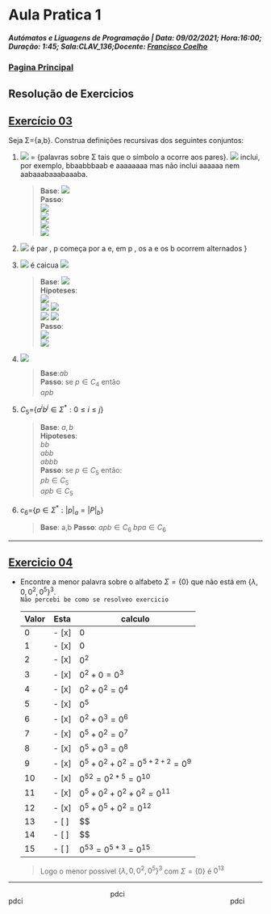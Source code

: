 # Aula Pratica 1  
##### *Autómatos e Liguagens de Programação* | **Data:** 09/02/2021; **Hora**:16:00; **Duração**: 1:45; **Sala**:CLAV_136;**Docente**: [Francisco Coelho](https://github.com/GBarradas/degreeStuff/blob/main/ALP/README.md#docentes)  
### [Pagina Principal](../README.md)
## Resolução de Exercicios
## [Exercício 03](https://home.uevora.pt/~fc/alp/01-palavras_linguagens_expressoes_regulares/01.90-exercicios.html#exerc%C3%ADcio-03)  
Seja Σ={a,b}. Construa definições recursivas dos seguintes conjuntos:

1. <img src="https://render.githubusercontent.com/render/math?math=\color{white}\large\C_1"> = {palavras sobre Σ tais que o símbolo a ocorre aos pares}. <img src="https://render.githubusercontent.com/render/math?math=\color{white}\large\C_1"> inclui, por exemplo, bbaabbbaab e aaaaaaaa mas não inclui aaaaaa nem aabaaabaaabaaaba.  
    > **Base**: <img src="https://render.githubusercontent.com/render/math?math=\color{white}\large\aa"><br>
    **Passo**:  
    <img src="https://render.githubusercontent.com/render/math?math=\color{white}\large\aap\in C_1"><br>
    <img src="https://render.githubusercontent.com/render/math?math=\color{white}\large\paa\in C_1"><br>
    <img src="https://render.githubusercontent.com/render/math?math=\color{white}\large\bp\in C_1"><br>
    <img src="https://render.githubusercontent.com/render/math?math=\color{white}\large\pb\in C_1"><br>

 
2. <img src="https://render.githubusercontent.com/render/math?math=\color{white}\large\C_2 = p \in \Sigma^* : |p|"> é par , p começa por a e, em p , os a e os b ocorrem alternados }
    > 
3.  <img src="https://render.githubusercontent.com/render/math?math=\color{white}\large\C_3 =\{p \in \Sigma^* "> é caicua  <img src="https://render.githubusercontent.com/render/math?math=\color{white}\large\ \}"><br>  
    > **Base**: <img src="https://render.githubusercontent.com/render/math?math=\color{white}\large\a, b"><br>
     **Hipoteses**:  
    <img src="https://render.githubusercontent.com/render/math?math=\color{green}\large\a, b"><br>
    <img src="https://render.githubusercontent.com/render/math?math=\color{green}\large\aa, bb,"> <img src="https://render.githubusercontent.com/render/math?math=\color{red}\large\ab, ba"><br>
    <img src="https://render.githubusercontent.com/render/math?math=\color{green}\large\aaa, bbb,aba,bab,"> <img src="https://render.githubusercontent.com/render/math?math=\color{red}\large\abb, baa,bba,aab"><br>
     **Passo**:  
     <img src="https://render.githubusercontent.com/render/math?math=\color{white}\large\apa\in C_3"><br>
     <img src="https://render.githubusercontent.com/render/math?math=\color{white}\large\bpb\in C_3"><br>  
4. <img src="https://render.githubusercontent.com/render/math?math=\color{white}\large\\large\c_4=\{a^nb^n\in \Sigma^* : n>0\}"><br> 
    >    **Base**:$ab$  
    **Passo**: se $p\in C_4$ então  
    $apb$
5. $C_5$={$a^ib^j\in\Sigma^* :0\le i\le j$}
    >    **Base**: $a,b$  
    >    **Hipoteses**:   
    > $bb$  
    > $abb$   
    > $abbb$  
    >   **Passo**: se $p\in C_5$ então:  
    > $pb\in C_5$  
    > $apb\in C_5$ 
6. $c_6$={$p\in\Sigma^*:|p|_a=|P|_b$}   
    > **Base**: a,b
    **Passo**:
    $apb\in C_6$
    $bpa\in C_6$  
---
## [Exercicio 04](https://home.uevora.pt/~fc/alp/01-palavras_linguagens_expressoes_regulares/01.90-exercicios.html#exerc%C3%ADcio-04)  

- Encontre a menor palavra sobre o alfabeto $\Sigma =\{0\}$ que não está em $\{\lambda,0,0^2,0^5\}^3$.   
    `Não percebi be como se resolveo exercicio`


    |Valor|Esta|calculo|
    |-----|----|-------|
    |0    |- [x] |$0$|
    |1    |- [x] |$0$|
    |2    |- [x] |$0^2$|
    |3    |- [x] |$0^2+0=0^3$|
    |4    |- [x] |$0^2+0^2=0^4$|
    |5    |- [x] |$0^5$|
    |6    |- [x] |${0^2}+0^3=0^6$|
    |7    |- [x] |$0^5+0^2=0^7$|
    |8    |- [x] |$0^5+0^3=0^8$|
    |9    |- [x] |$0^5+0^2+0^2=0^{5+2+2}=0^9$|
    |10   |- [x] |${0^5}^2=0^{2*5}=0^{10}$|
    |11   |- [x] |$0^5+0^2+0^2+0^2=0^{11}$
    |12   |- [x] |$0^5+0^5+0^2=0^12$|
    |13   |- [ ] |$$|
    |14   |- [ ] |$$|
    |15   |- [ ] |${0^5}^3=0^{5*3}=0^{15}$|  
    
     
    > Logo o menor possivel $\{\lambda,0,0^2,0^5\}^3$ com $\Sigma =\{0\}$
    é $0^{13}$  
---  
<div style=" width:100%;
    text-align:center;">
<p style="float:left;">pdci</p>
<p style="display: inline-block;
    margin:0 auto;
    width:100px;">pdci</p>
<p style="float:right;
    width:100px;">pdci</p>
</div>
 
